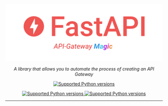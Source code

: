 <p align="center">
  <a href="https://fastapi.tiangolo.com"><img src="./raw/FastAPI-API-Gateway-Magic-logo.png" alt="FastAPI"></a>
</p>
<p align="center">
    <em>A library that allows you to automate the process of creating an API Gateway</em>
</p>
<p align="center">

<a href="https://github.com/xitowzys-ISZF/FastAPI-auto-generate-gateway/blob/dev/LICENSE)" target="_blank">
    <img src="https://img.shields.io/github/license/xitowzys-ISZF/FastAPI-auto-generate-gateway" alt="Supported Python versions">
</a>

</p>

<p align="center">
    <a href="https://xitowzys-iszf.github.io/FastAPI-auto-generate-gateway/" target="_blank">
        <img src="https://img.shields.io/badge/Documentation-ef5552?style=for-the-badge&logo=Read the Docs&logoColor=ffffff" alt="Supported Python versions">
    </a>
    <a href="https://github.com/xitowzys-ISZF/FastAPI-auto-generate-gateway/tree/dev/fastapi_gateway_auto_generate" target="_blank">
        <img src="https://img.shields.io/badge/Source_code-0953dc?style=for-the-badge&logo=Github&logoColor=fffff" alt="Supported Python versions">
    </a>
</p>

---



